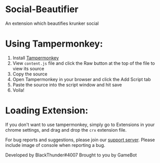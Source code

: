 # Social-Beautifier
An extension which beautifies krunker social

# Using Tampermonkey:
1. Install [Tampermonkey](https://www.tampermonkey.net/)
2. View `content.js` file and click the Raw button at the top of the file to view its source
3. Copy the source
4. Open Tampermonkey in your browser and click the Add Script tab 
5. Paste the source into the script window and hit save
6. Voila!


# Loading Extension:
If you don't want to use tampermonkey, simply go to Extensions in your chrome settings, and drag and drop the `crx` extension file.


For bug reports and suggestions, please join our [support server](https://discord.gg/gamebot). Please include image of console when reporting a bug.

Developed by BlackThunder#4007
Brought to you by GameBot
